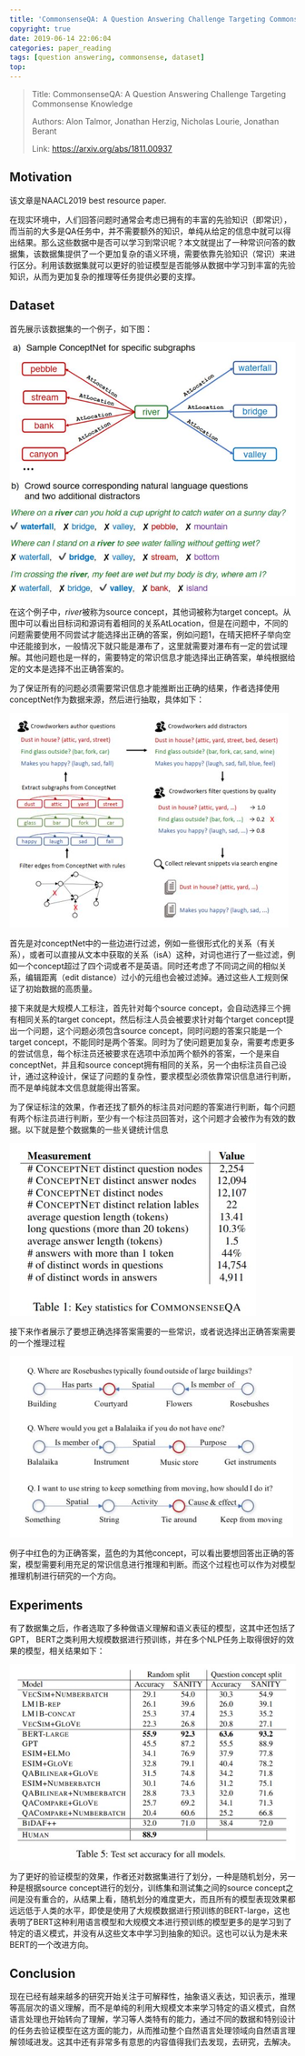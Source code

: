 ```yaml
---
title: 'CommonsenseQA: A Question Answering Challenge Targeting Commonsense Knowledge'
copyright: true
date: 2019-06-14 22:06:04
categories: paper_reading
tags: [question answering, commonsense, dataset]
top:
---
```


> Title: CommonsenseQA: A Question Answering Challenge Targeting Commonsense Knowledge
>
> Authors: Alon Talmor, Jonathan Herzig, Nicholas Lourie, Jonathan Berant
>
> Link: https://arxiv.org/abs/1811.00937

## Motivation

该文章是NAACL2019 best resource paper.

在现实环境中，人们回答问题时通常会考虑已拥有的丰富的先验知识（即常识），而当前的大多是QA任务中，并不需要额外的知识，单纯从给定的信息中就可以得出结果。那么这些数据中是否可以学习到常识呢？本文就提出了一种常识问答的数据集，该数据集提供了一个更加复杂的语义环境，需要依靠先验知识（常识）来进行区分。利用该数据集就可以更好的验证模型是否能够从数据中学习到丰富的先验知识，从而为更加复杂的推理等任务提供必要的支撑。

## Dataset 

首先展示该数据集的一个例子，如下图：

![example](2019-05-31/2019-05-31-1.JPG)

在这个例子中，*river*被称为source concept，其他词被称为target concept。从图中可以看出目标词和源词有着相同的关系AtLocation，但是在问题中，不同的问题需要使用不同尝试才能选择出正确的答案，例如问题1，在晴天把杯子举向空中还能接到水，一般情况下就只能是瀑布了，这里就需要对瀑布有一定的尝试理解。其他问题也是一样的，需要特定的常识信息才能选择出正确答案，单纯根据给定的文本是选择不出正确答案的。

为了保证所有的问题必须需要常识信息才能推断出正确的结果，作者选择使用conceptNet作为数据来源，然后进行抽取，具体如下：

![data flow](2019-05-31/2019-05-31-2.JPG)

首先是对conceptNet中的一些边进行过滤，例如一些很形式化的关系（有关系），或者可以直接从文本中获取的关系（isA）这种，对词也进行了一些过滤，例如一个concept超过了四个词或者不是英语。同时还考虑了不同词之间的相似关系，编辑距离（edit distance）过小的元组也会被过滤掉。通过这些人工规则保证了初始数据的高质量。

接下来就是大规模人工标注，首先针对每个source concept，会自动选择三个拥有相同关系的target concept，然后标注人员会被要求针对每个target concept提出一个问题，这个问题必须包含source concept，同时问题的答案只能是一个target concept，不能同时是两个答案。同时为了使问题更加复杂，需要考虑更多的尝试信息，每个标注员还被要求在选项中添加两个额外的答案，一个是来自conceptNet，并且和source concept拥有相同的关系，另一个由标注员自己设计，通过这种设计，保证了问题的复杂性，要求模型必须依靠常识信息进行判断，而不是单纯就本文信息就能得出答案。

为了保证标注的效果，作者还找了额外的标注员对问题的答案进行判断，每个问题有两个标注员进行判断，至少有一个标注员回答对，这个问题才会被作为有效的数据。以下就是整个数据集的一些关键统计信息

![key statistics](2019-05-31/2019-05-31-3.JPG)

接下来作者展示了要想正确选择答案需要的一些常识，或者说选择出正确答案需要的一个推理过程

![examples](2019-05-31/2019-05-31-5.JPG)

例子中红色的为正确答案，蓝色的为其他concept，可以看出要想回答出正确的答案，模型需要利用充足的常识信息进行推理和判断。而这个过程也可以作为对模型推理机制进行研究的一个方向。

## Experiments

有了数据集之后，作者选取了多种做语义理解和语义表征的模型，这其中还包括了GPT， BERT之类利用大规模数据进行预训练，并在多个NLP任务上取得很好的效果的模型，相关结果如下：

![results](2019-05-31/2019-05-31-7.JPG)

为了更好的验证模型的效果，作者还对数据集进行了划分，一种是随机划分，另一种是根据source concept进行的划分，训练集和测试集之间的source concept之间是没有重合的，从结果上看，随机划分的难度更大，而且所有的模型表现效果都远远低于人类的水平，即使是使用了大规模数据进行预训练的BERT-large，这也表明了BERT这种利用语言模型和大规模文本进行预训练的模型更多的是学习到了特定的语义模式，并没有从这些文本中学习到抽象的知识。这也可以认为是未来BERT的一个改进方向。

## Conclusion

现在已经有越来越多的研究开始关注于可解释性，抽象语义表达，知识表示，推理等高层次的语义理解，而不是单纯的利用大规模文本来学习特定的语义模式，自然语言处理也开始转向了理解，学习等人类特有的能力，通过不同的数据和特别设计的任务去验证模型在这方面的能力，从而推动整个自然语言处理领域向自然语言理解领域进发。这其中还有非常多有意思的内容值得我们去发现，去研究，去解决。